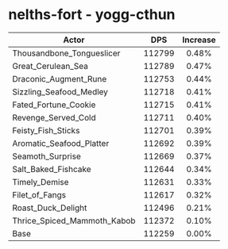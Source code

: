 # nelths-fort - yogg-cthun
| Actor | DPS | Increase |
|---|:---:|:---:|
|Thousandbone_Tongueslicer|112799|0.48%|
|Great_Cerulean_Sea|112789|0.47%|
|Draconic_Augment_Rune|112753|0.44%|
|Sizzling_Seafood_Medley|112718|0.41%|
|Fated_Fortune_Cookie|112715|0.41%|
|Revenge_Served_Cold|112711|0.40%|
|Feisty_Fish_Sticks|112701|0.39%|
|Aromatic_Seafood_Platter|112692|0.39%|
|Seamoth_Surprise|112669|0.37%|
|Salt_Baked_Fishcake|112644|0.34%|
|Timely_Demise|112631|0.33%|
|Filet_of_Fangs|112617|0.32%|
|Roast_Duck_Delight|112496|0.21%|
|Thrice_Spiced_Mammoth_Kabob|112372|0.10%|
|Base|112259|0.00%|

